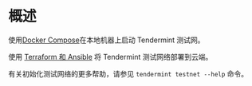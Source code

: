 # 概述

使用[Docker Compose](./docker-compose.md)在本地机器上启动 Tendermint 测试网。

使用 [Terraform 和 Ansible](./terraform-and-ansible.md) 将 Tendermint 测试网络部署到云端。

有关初始化测试网络的更多帮助，请参见 `tendermint testnet --help` 命令。
